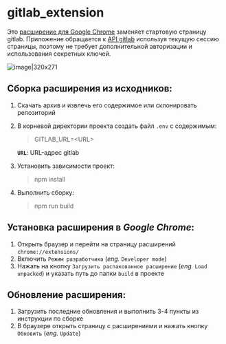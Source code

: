 # gitlab_extension

Это [расширение для Google Chrome](https://developer.chrome.com/docs/extensions/) заменяет стартовую страницу gitlab. Приложение обращается к [API gitlab](https://docs.gitlab.com/ee/api/) используя текущую сессию страницы, поэтому не требует дополнительной авторизации и использования секретных ключей.


![image|320x271](https://user-images.githubusercontent.com/36767767/211028400-00e0e751-23cb-4f05-889e-065cf976ab0c.png)

## **Сборка расширения из исходников:**

1. Скачать архив и извлечь его содержимое или склонировать репозиторий
2. В корневой директории проекта создать файл `.env` с содержимым: 
    > GITLAB_URL=\<URL\>

   **`URL`**: URL-адрес gitlab
3. Установить зависимости проект:
    > npm install
4. Выполнить сборку:
    > npm run build

## **Установка расширения в *Google Chrome*:**

1. Открыть браузер и перейти на страницу расширений `chrome://extensions/`
2. Включить `Режим разработчика` (*eng.* `Developer mode`)
3. Нажать на кнопку `Загрузить распакованное расширение` (*eng.* `Load unpacked`) и указать путь до папки `build` в проекте

## **Обновление расширения:**
1. Загрузить последние обновления и выполнить 3-4 пункты из инструкции по сборке
2. В браузере открыть страницу с расширениями и нажать кнопку `Обновить` (*eng.* `Update`)
